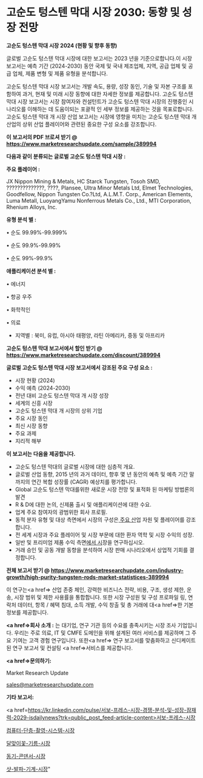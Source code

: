 # 고순도 텅스텐 막대 시장 2030: 동향 및 성장 전망

<strong>고순도 텅스텐 막대 시장 2024 (현황 및 향후 동향)</strong>

글로벌 고순도 텅스텐 막대 시장에 대한 보고서는 2023 년을 기준으로합니다.이 시장 보고서는 예측 기간 (2024-2030) 동안 국제 및 국내 제조업체, 지역, 공급 업체 및 공급 업체, 제품 변형 및 제품 유형을 분석합니다.

고순도 텅스텐 막대 시장 보고서는 개발 속도, 용량, 성장 동인, 기술 및 자본 구조를 포함하여 과거, 현재 및 미래 시장 동향에 대한 자세한 정보를 제공합니다. 고순도 텅스텐 막대 시장 보고서는 시장 참여자와 컨설턴트가 고순도 텅스텐 막대 시장의 진행중인 시나리오를 이해하는 데 도움이되는 포괄적 인 세부 정보를 제공하는 것을 목표로합니다. 고순도 텅스텐 막대 개 시장 산업 보고서는 시장에 영향을 미치는 고순도 텅스텐 막대 개 산업의 상위 산업 플레이어와 관련된 중요한 구성 요소를 강조합니다.



<strong>이 보고서의 PDF 브로셔 받기 @ <a href=https://www.marketresearchupdate.com/sample/389994>https://www.marketresearchupdate.com/sample/389994</a></strong>



<strong>다음과 같이 분류되는 글로벌 고순도 텅스텐 막대 시장 :</strong>



<strong>주요 플레이어 :</strong>

JX Nippon Mining & Metals, HC Starck Tungsten, Tosoh SMD, ??????????????, ????, Plansee, Ultra Minor Metals Ltd, Elmet Technologies, Goodfellow, Nippon Tungsten Co.?Ltd, A.L.M.T. Corp., American Elements, Luma Metall, LuoyangYamu Nonferrous Metals Co., Ltd., MTI Corporation, Rhenium Alloys, Inc.



<strong>유형 분석 별 :</strong>

• 순도 99.99%-99.999%

• 순도 99.9%-99.99%

• 순도 99%-99.9%



<strong>애플리케이션 분석 별 :</strong>

• 에너지

• 항공 우주

• 화학적인

• 의료

<ul>
  <li>지역별 : 북미, 유럽, 아시아 태평양, 라틴 아메리카, 중동 및 아프리카</li>
</ul>


<strong>고순도 텅스텐 막대 보고서에서 할인 받기 @ <a href=https://www.marketresearchupdate.com/discount/389994>https://www.marketresearchupdate.com/discount/389994</a></strong>



<strong>글로벌 고순도 텅스텐 막대 시장 보고서에서 강조된 주요 구성 요소 :</strong>
<ul>
  <li>시장 현황 (2024)</li>
  <li>수익 예측 (2024-2030)</li>
  <li>전년 대비 고순도 텅스텐 막대 개 시장 성장</li>
  <li>세계의 신흥 시장</li>
  <li>고순도 텅스텐 막대 개 시장의 상위 기업</li>
  <li>주요 시장 동인</li>
  <li>최신 시장 동향</li>
  <li>주요 과제</li>
  <li>지리적 해부</li>
</ul>


<strong>이 보고서는 다음을 제공합니다.</strong>
<ul>
  <li>고순도 텅스텐 막대의 글로벌 시장에 대한 심층적 개요.</li>
  <li>글로벌 산업 동향, 2015 년의 과거 데이터, 향후 몇 년 동안의 예측 및 예측 기간 말까지의 연간 복합 성장률 (CAGR) 예상치를 평가합니다.</li>
  <li>Global 고순도 텅스텐 막대를위한 새로운 시장 전망 및 표적화 된 마케팅 방법론의 발견</li>
  <li>R &amp; D에 대한 논의, 신제품 출시 및 애플리케이션에 대한 수요.</li>
  <li>업계 주요 참여자의 광범위한 회사 프로필.</li>
  <li>동적 분자 유형 및 대상 측면에서 시장의 구성은<a href=> 주요 산</a>업 자원 및 플레이어를 강조합니다.</li>
  <li>전 세계 시장과 주요 플레이어 및 시장 부문에 대한 환자 역학 및 시장 수익의 성장.</li>
  <li>일반 및 프리미엄 제품 수익 측면<a href=>에서 시</a>장을 연구하십시오.</li>
  <li>거래 승인 및 공동 개발 동향을 분석하여 시장 판매 시나리오에서 상업적 기회를 결정합니다.</li>
</ul>



<strong>전체 보고서 받기 @ <a href=https://www.marketresearchupdate.com/industry-growth/high-purity-tungsten-rods-market-statistices-389994>https://www.marketresearchupdate.com/industry-growth/high-purity-tungsten-rods-market-statistices-389994</a></strong>

이 연구는<a href=> 산업 존중</a> 체인, 강력한 비즈니스 전략, 비용, 구조, 생성 제한, 운송, 시장 범위 및 제한 사용률을 통합합니다. 또한 시장 구성원 및 구성 프로파일 링, 연락처 데이터, 항목 / 혜택 침대, 소득 개발, 수익 창출 및 총 거래에 대<a href=>한 기본 </a>정보를 제공합니다.



<strong><a href=>회사 소</a>개 :</strong>
는 대기업, 연구 기관 등의 수요를 충족시키는 시장 조사 기업입니다. 우리는 주로 의료, IT 및 CMFE 도메인을 위해 설계된 여러 서비스를 제공하며 그 주요 기여는 고객 경험 연구입니다. 또한<a href=> 연구 보</a>고서를 맞춤화하고 신디케이트 된 연구 보고서 및 컨설팅 <a href=>서비스</a>를 제공합니다.



<strong><a href=>문의하기:</a></strong>

Market Research Update

sales@marketresearchupdate.com



<strong>기타 보고서:</strong>

<a href=https://kr.linkedin.com/pulse/서보-프레스-시장-경쟁-분석-및-성장-잠재력-2029-isdailynews?trk=public_post_feed-article-content>서보-프레스-시장</a>

<a href=https://www.linkedin.com/pulse/컴퓨터-단층-촬영-시스템-시장-동향-및-성장-전망-trendsetters-talk-360-analysis-1f/>컴퓨터-단층-촬영-시스템-시장</a>

<a href=https://www.linkedin.com/pulse/달맞이꽃-기름-시장-규모-및-성장-2023-consumer-connection-compendium-ana-okfff/>달맞이꽃-기름-시장</a>

<a href=https://www.linkedin.com/pulse/동기-콘덴서-시장-규모-및-성장-2023-survey-savvy-insights-360-analysis-cvwmf/>동기-콘덴서-시장</a>

<a href=https://www.linkedin.com/pulse/샷-발파-기계-시장-진입-전략-및-위험-평가2030년-market-matrix-musings-analysis-frljc/>샷-발파-기계-시장</a>"

